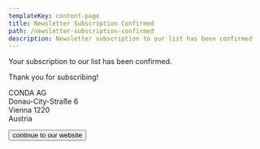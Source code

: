 ```yaml
---
templateKey: content-page
title: Newsletter Subscription Confirmed
path: /newsletter-subscription-confirmed
description: Newsletter subscription to our list has been confirmed
---
```


Your subscription to our list has been confirmed.



Thank you for subscribing!



CONDA AG\
Donau-City-Straße 6\
Vienna 1220\
Austria

<button class="btn btn-primary">continue to our website</button>
